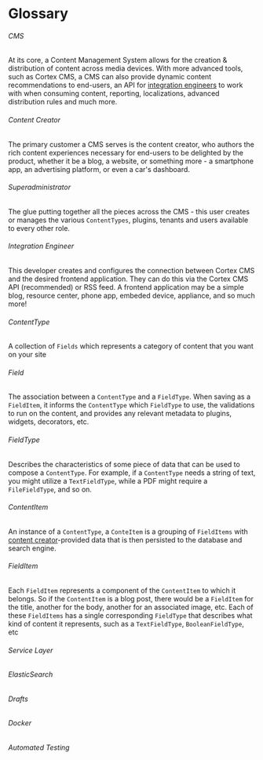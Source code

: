 # Glossary

###### CMS

At its core, a Content Management System allows for the creation & distribution of content across media devices. With more advanced tools, such as Cortex CMS, a CMS can also provide dynamic content recommendations to end-users, an API for [integration engineers](/glossary.md#integration-engineer) to work with when consuming content, reporting, localizations, advanced distribution rules and much more.

###### Content Creator

The primary customer a CMS serves is the content creator, who authors the rich content experiences necessary for end-users to be delighted by the product, whether it be a blog, a website, or something more - a smartphone app, an advertising platform, or even a car's dashboard.

###### Superadministrator

The glue putting together all the pieces across the CMS - this user creates or manages the various `ContentTypes`, plugins, tenants and users available to every other role.

###### Integration Engineer

This developer creates and configures the connection between Cortex CMS and the desired frontend application. They can do this via the Cortex CMS API \(recommended\) or RSS feed. A frontend application may be a simple blog, resource center, phone app, embeded device, appliance, and so much more!

###### ContentType

A collection of `Fields` which represents a category of content that you want on your site

###### Field

The association between a `ContentType` and a `FieldType`. When saving as a `FieldItem`, it informs the `ContentType` which `FieldType` to use, the validations to run on the content, and provides any relevant metadata to plugins, widgets, decorators, etc.

###### FieldType

Describes the characteristics of some piece of data that can be used to compose a `ContentType`. For example, if a `ContentType` needs a string of text, you might utilize a `TextFieldType`, while a PDF might require a `FileFieldType`, and so on.

###### ContentItem

An instance of a `ContentType`, a `ConteItem` is a grouping of `FieldItems` with [content creator](/glossary.md#content-creator)-provided data that is then persisted to the database and search engine.

###### FieldItem

Each `FieldItem` represents a component of the `ContentItem` to which it belongs. So if the `ContentItem` is a blog post, there would be a `FieldItem` for the title, another for the body, another for an associated image, etc. Each of these `FieldItems` has a single corresponding `FieldType` that describes what kind of content it represents, such as a `TextFieldType`, `BooleanFieldType`, etc

###### Service Layer

###### ElasticSearch

###### Drafts

###### Docker

###### Automated Testing



